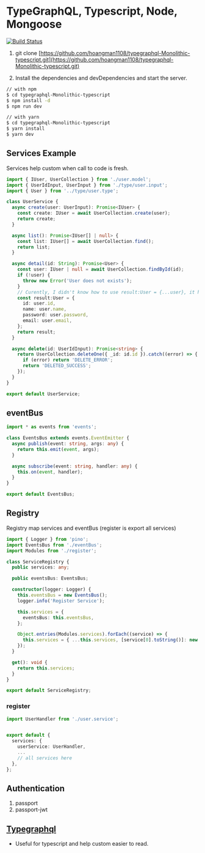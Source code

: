# TypeGraphQL, Typescript, Node, Mongoose

[![Build Status](https://travis-ci.org/joemccann/dillinger.svg?branch=master)](https://travis-ci.org/joemccann/dillinger)
1. git clone [https://github.com/hoangman1108/typegraphql-Monolithic-typescript.git](https://github.com/hoangman1108/typegraphql-Monolithic-typescript.git)

2. Install the dependencies and devDependencies and start the server.
```sh
// with npm
$ cd typegraphql-Monolithic-typescript
$ npm install -d
$ npm run dev

// with yarn
$ cd typegraphql-Monolithic-typescript
$ yarn install
$ yarn dev
```

## Services Example

Services help custom when call to code is fresh.

```typescript
import { IUser, UserCollection } from './user.model';
import { UserIdInput, UserInput } from './type/user.input';
import { User } from '../type/user.type';

class UserService {
  async create(user: UserInput): Promise<IUser> {
    const create: IUser = await UserCollection.create(user);
    return create;
  }

  async list(): Promise<IUser[] | null> {
    const list: IUser[] = await UserCollection.find();
    return list;
  }

  async detail(id: String): Promise<User> {
    const user: IUser | null = await UserCollection.findById(id);
    if (!user) {
      throw new Error('User does not exists');
    }
    // Curently, I didn't know how to use result:User = {...user}, it has some thing wrong
    const result:User = {
      id: user.id,
      name: user.name,
      password: user.password,
      email: user.email,
    };
    return result;
  }

  async delete(id: UserIdInput): Promise<string> {
    return UserCollection.deleteOne({ _id: id.id }).catch((error) => {
      if (error) return 'DELETE_ERROR';
      return 'DELETED_SUCCESS';
    });
  }
}

export default UserService;

```

## eventBus
```typescript
import * as events from 'events';

class EventsBus extends events.EventEmitter {
  async publish(event: string, args: any) {
    return this.emit(event, args);
  }

  async subscribe(event: string, handler: any) {
    this.on(event, handler);
  }
}

export default EventsBus;

```

## Registry
 
 Registry map services and eventBus (register is export all services)  

```typescript
import { Logger } from 'pino';
import EventsBus from './eventBus';
import Modules from './register';

class ServiceRegistry {
  public services: any;

  public eventsBus: EventsBus;

  constructor(logger: Logger) {
    this.eventsBus = new EventsBus();
    logger.info('Register Service');

    this.services = {
      eventsBus: this.eventsBus,
    };

    Object.entries(Modules.services).forEach((service) => {
      this.services = { ...this.services, [service[0].toString()]: new service[1]() };
    });
  }

  get(): void {
    return this.services;
  }
}

export default ServiceRegistry;

```

 ###   register

```typescript
import UserHandler from './user.service';


export default {
  services: {
    userService: UserHandler,
    ...
    // all services here
  },
};

```
## Authentication
1. passport
1. passport-jwt

## [Typegraphql](https://typegraphql.com/)
- Useful for typescript and help custom easier to read.